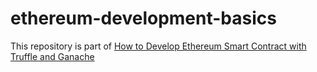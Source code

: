 # ethereum-development-basics
This repository is part of [How to Develop Ethereum Smart Contract with Truffle and Ganache](https://jianjye.com/p/develop-ethereum-smart-contract-truffle-ganache/)
